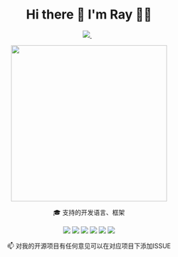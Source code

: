 
<h1 align='center'>
  Hi there 👋 I'm Ray 👨‍💻
</h1>

<p align='center'>
  
  <a href="mailto:ray-jin@outlook.com">
    <img src="https://img.shields.io/badge/OutLook-0078D4?style=for-the-badge&logo=microsoftoutlook&logoColor=white" />        
  </a>&nbsp;&nbsp;
  
</p>

<p align='center'>
  <a href="#"><img src="https://github-readme-stats.vercel.app/api?username=RayJinStudio&show_icons=true&count_private=true&theme=dark" width="350"></a>
</p>

<p align='center'>
  🎓 支持的开发语言、框架<br/><br/>
  <img src="https://img.shields.io/badge/Python-3776AB?style=for-the-badge&logo=python&logoColor=white" />
  <img src="https://img.shields.io/badge/C-00599C?style=for-the-badge&logo=c&logoColor=white" />
  <img src="https://img.shields.io/badge/C++-00599C?style=for-the-badge&logo=cplusplus&logoColor=white" />
  <img src="https://img.shields.io/badge/Java-00ADD8?style=for-the-badge&logo=java&logoColor=white" />
  <img src="https://img.shields.io/badge/PyTorch-EE4C2C?style=for-the-badge&logo=PyTorch&logoColor=white" />
  <img src="https://img.shields.io/badge/ONNX-005CED?style=for-the-badge&logo=onnx&logoColor=white" />
</p>


<p align='center'>
  📫 对我的开源项目有任何意见可以在对应项目下添加ISSUE
</p>
